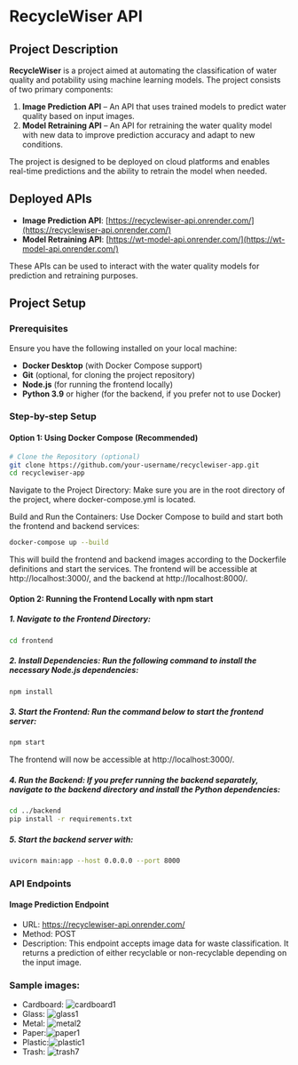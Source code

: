 # RecycleWiser API

## Project Description
**RecycleWiser** is a project aimed at automating the classification of water quality and potability using machine learning models. The project consists of two primary components:
1. **Image Prediction API** – An API that uses trained models to predict water quality based on input images.
2. **Model Retraining API** – An API for retraining the water quality model with new data to improve prediction accuracy and adapt to new conditions.

The project is designed to be deployed on cloud platforms and enables real-time predictions and the ability to retrain the model when needed.

## Deployed APIs
- **Image Prediction API**: [https://recyclewiser-api.onrender.com/](https://recyclewiser-api.onrender.com/)
- **Model Retraining API**: [https://wt-model-api.onrender.com/](https://wt-model-api.onrender.com/)

These APIs can be used to interact with the water quality models for prediction and retraining purposes.

## Project Setup

### Prerequisites
Ensure you have the following installed on your local machine:
- **Docker Desktop** (with Docker Compose support)
- **Git** (optional, for cloning the project repository)
- **Node.js** (for running the frontend locally)
- **Python 3.9** or higher (for the backend, if you prefer not to use Docker)

### Step-by-step Setup

#### Option 1: Using Docker Compose (Recommended)

```bash
# Clone the Repository (optional)
git clone https://github.com/your-username/recyclewiser-app.git
cd recyclewiser-app
```
Navigate to the Project Directory: Make sure you are in the root directory of the project, where docker-compose.yml is located.

Build and Run the Containers: Use Docker Compose to build and start both the frontend and backend services:

```bash
docker-compose up --build
```
This will build the frontend and backend images according to the Dockerfile definitions and start the services. The frontend will be accessible at http://localhost:3000/, and the backend at http://localhost:8000/.

#### Option 2: Running the Frontend Locally with npm start
##### 1. Navigate to the Frontend Directory:
```bash
cd frontend
```
##### 2. Install Dependencies: Run the following command to install the necessary Node.js dependencies:
```bash
npm install
```
##### 3. Start the Frontend: Run the command below to start the frontend server:
```bash
npm start
```
The frontend will now be accessible at http://localhost:3000/.

##### 4. Run the Backend: If you prefer running the backend separately, navigate to the backend directory and install the Python dependencies:
```bash
cd ../backend
pip install -r requirements.txt
```
##### 5. Start the backend server with:
```bash
uvicorn main:app --host 0.0.0.0 --port 8000
```
### API Endpoints
#### Image Prediction Endpoint
- URL: https://recyclewiser-api.onrender.com/
- Method: POST
- Description: This endpoint accepts image data for waste classification. It returns a prediction of either recyclable or non-recyclable depending on the input image.
### Sample images:
- Cardboard: ![cardboard1](https://github.com/user-attachments/assets/ed023837-8ecf-403f-aa7c-0ef7c5125593)
- Glass: ![glass1](https://github.com/user-attachments/assets/221162c8-bda8-4265-a748-930b99c66653)
- Metal: ![metal2](https://github.com/user-attachments/assets/2405f825-077a-48e9-be56-898cf9c5732b)
- Paper:![paper1](https://github.com/user-attachments/assets/64149dfc-900f-49e2-8e80-22fe6f4d4951)
- Plastic:![plastic1](https://github.com/user-attachments/assets/1e94e852-2f85-4d40-8295-c62a94428b42)
- Trash: ![trash7](https://github.com/user-attachments/assets/bf362575-32a0-428d-a0e4-f5c1c906027e)


